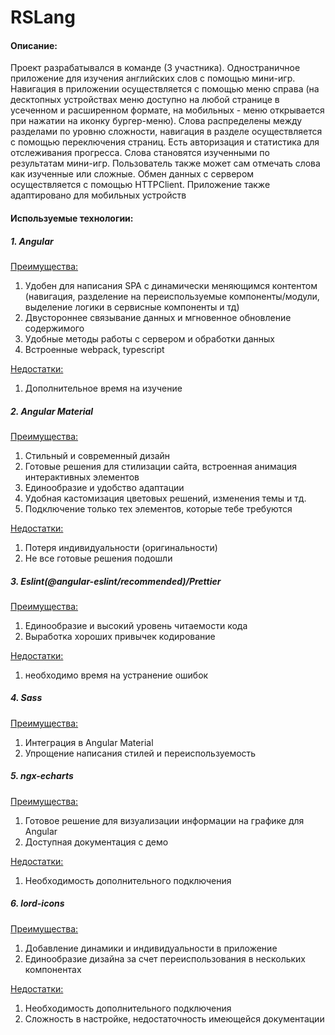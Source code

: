 # RSLang

#### Описание: 
Проект разрабатывался в команде (3 участника). Одностраничное приложение для изучения английских слов с помощью мини-игр. Навигация в приложении осуществляется с помощью меню справа (на десктопных устройствах меню доступно на любой странице в усеченном и расширенном формате, на мобильных - меню открывается при нажатии на иконку бургер-меню). Слова распределены между разделами по уровню сложности, навигация в разделе осуществляется с помощью переключения страниц. Есть авторизация и статистика для отслеживания прогресса. Слова становятся изученными по результатам мини-игр. Пользователь также может сам отмечать слова как изученные или сложные.  Обмен данных с сервером осуществляется с помощью HTTPClient. Приложение также адаптировано для мобильных устройств
#### Используемые технологии: 
 #####  1. Angular 
 <ins>Преимущества:</ins>
 1) Удобен для написания SPA с динамически меняющимся контентом (навигация, разделение на переиспользуемые компоненты/модули, выделение логики в сервисные компоненты и тд)
 2) Двустороннее связывание данных и мгновенное обновление содержимого
 3) Удобные методы работы с сервером и обработки данных 
 4) Встроенные webpack, typescript
 
<ins>Недостатки:</ins>
 1) Дополнительное время на изучение
 ##### 2. Angular Material
 <ins>Преимущества:</ins>
 1) Стильный и современный дизайн
 2) Готовые решения для стилизации сайта, встроенная анимация интерактивных элементов
 3) Единообразие и удобство адаптации
 4) Удобная кастомизация цветовых решений, изменения темы и тд.
 5) Подключение только тех элементов, которые тебе требуются
 
<ins>Недостатки:</ins>
 1) Потеря индивидуальности (оригинальности)
 2) Не все готовые решения подошли
 ##### 3. Eslint(@angular-eslint/recommended)/Prettier
 <ins>Преимущества:</ins>
1) Единообразие и высокий уровень читаемости кода
2) Выработка хороших привычек кодирование

<ins>Недостатки:</ins>
1) необходимо время на устранение ошибок
 ##### 4. Sass
 <ins>Преимущества:</ins>
1) Интеграция в Angular Material
2) Упрощение написания стилей и переиспользуемость
 ##### 5. ngx-echarts
 <ins>Преимущества:</ins>
1) Готовое решение для визуализации информации на графике для Angular
2) Доступная документация с демо

<ins>Недостатки:</ins>
1) Необходимость дополнительного подключения
 ##### 6. lord-icons
 <ins>Преимущества:</ins>
1) Добавление динамики и индивидуальности в приложение
2) Единообразие дизайна за счет переиспользования в нескольких компонентах

<ins>Недостатки:</ins>
1) Необходимость дополнительного подключения
2) Сложность в настройке, недостаточность имеющейся документации
 

 
